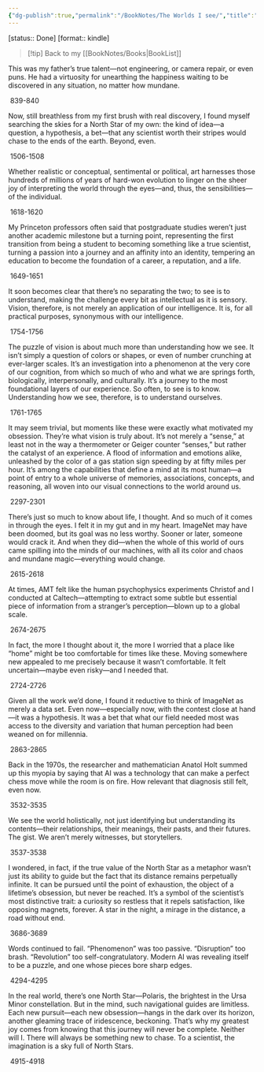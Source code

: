 ```yaml
---
{"dg-publish":true,"permalink":"/BookNotes/The Worlds I see/","title":"The Worlds I see","noteIcon":""}
---
```


[status:: Done]
[format:: kindle]

>[!tip] Back to my [[BookNotes/Books\|BookList]]


This was my father’s true talent—not engineering, or camera repair, or even puns. He had a virtuosity for unearthing the happiness waiting to be discovered in any situation, no matter how mundane.

 839-840   

Now, still breathless from my first brush with real discovery, I found myself searching the skies for a North Star of my own: the kind of idea—a question, a hypothesis, a bet—that any scientist worth their stripes would chase to the ends of the earth. Beyond, even.

 1506-1508   

Whether realistic or conceptual, sentimental or political, art harnesses those hundreds of millions of years of hard-won evolution to linger on the sheer joy of interpreting the world through the eyes—and, thus, the sensibilities—of the individual.

 1618-1620   

My Princeton professors often said that postgraduate studies weren’t just another academic milestone but a turning point, representing the first transition from being a student to becoming something like a true scientist, turning a passion into a journey and an affinity into an identity, tempering an education to become the foundation of a career, a reputation, and a life.

 1649-1651   

It soon becomes clear that there’s no separating the two; to see is to understand, making the challenge every bit as intellectual as it is sensory. Vision, therefore, is not merely an application of our intelligence. It is, for all practical purposes, synonymous with our intelligence.

 1754-1756   

The puzzle of vision is about much more than understanding how we see. It isn’t simply a question of colors or shapes, or even of number crunching at ever-larger scales. It’s an investigation into a phenomenon at the very core of our cognition, from which so much of who and what we are springs forth, biologically, interpersonally, and culturally. It’s a journey to the most foundational layers of our experience. So often, to see is to know. Understanding how we see, therefore, is to understand ourselves.

 1761-1765   

It may seem trivial, but moments like these were exactly what motivated my obsession. They’re what vision is truly about. It’s not merely a “sense,” at least not in the way a thermometer or Geiger counter “senses,” but rather the catalyst of an experience. A flood of information and emotions alike, unleashed by the color of a gas station sign speeding by at fifty miles per hour. It’s among the capabilities that define a mind at its most human—a point of entry to a whole universe of memories, associations, concepts, and reasoning, all woven into our visual connections to the world around us.

 2297-2301   

There’s just so much to know about life, I thought. And so much of it comes in through the eyes. I felt it in my gut and in my heart. ImageNet may have been doomed, but its goal was no less worthy. Sooner or later, someone would crack it. And when they did—when the whole of this world of ours came spilling into the minds of our machines, with all its color and chaos and mundane magic—everything would change.

 2615-2618   

At times, AMT felt like the human psychophysics experiments Christof and I conducted at Caltech—attempting to extract some subtle but essential piece of information from a stranger’s perception—blown up to a global scale.

 2674-2675   

In fact, the more I thought about it, the more I worried that a place like “home” might be too comfortable for times like these. Moving somewhere new appealed to me precisely because it wasn’t comfortable. It felt uncertain—maybe even risky—and I needed that.

 2724-2726   

Given all the work we’d done, I found it reductive to think of ImageNet as merely a data set. Even now—especially now, with the contest close at hand—it was a hypothesis. It was a bet that what our field needed most was access to the diversity and variation that human perception had been weaned on for millennia.

 2863-2865   

Back in the 1970s, the researcher and mathematician Anatol Holt summed up this myopia by saying that AI was a technology that can make a perfect chess move while the room is on fire. How relevant that diagnosis still felt, even now.

 3532-3535   

We see the world holistically, not just identifying but understanding its contents—their relationships, their meanings, their pasts, and their futures. The gist. We aren’t merely witnesses, but storytellers.

 3537-3538   

I wondered, in fact, if the true value of the North Star as a metaphor wasn’t just its ability to guide but the fact that its distance remains perpetually infinite. It can be pursued until the point of exhaustion, the object of a lifetime’s obsession, but never be reached. It’s a symbol of the scientist’s most distinctive trait: a curiosity so restless that it repels satisfaction, like opposing magnets, forever. A star in the night, a mirage in the distance, a road without end.

 3686-3689   

Words continued to fail. “Phenomenon” was too passive. “Disruption” too brash. “Revolution” too self-congratulatory. Modern AI was revealing itself to be a puzzle, and one whose pieces bore sharp edges.

 4294-4295   

In the real world, there’s one North Star—Polaris, the brightest in the Ursa Minor constellation. But in the mind, such navigational guides are limitless. Each new pursuit—each new obsession—hangs in the dark over its horizon, another gleaming trace of iridescence, beckoning. That’s why my greatest joy comes from knowing that this journey will never be complete. Neither will I. There will always be something new to chase. To a scientist, the imagination is a sky full of North Stars.

 4915-4918   
